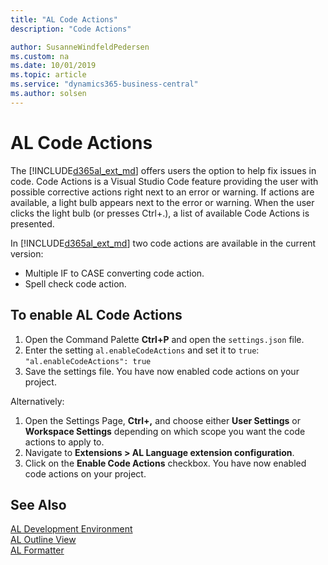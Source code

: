 ```yaml
---
title: "AL Code Actions"
description: "Code Actions"

author: SusanneWindfeldPedersen
ms.custom: na
ms.date: 10/01/2019
ms.topic: article
ms.service: "dynamics365-business-central"
ms.author: solsen
---
```


# AL Code Actions
The [!INCLUDE[d365al_ext_md](../includes/d365al_ext_md.md)] offers users the option to help fix issues in code. Code Actions is a Visual Studio Code feature providing the user with possible corrective actions right next to an error or warning. If actions are available, a light bulb appears next to the error or warning. When the user clicks the light bulb (or presses Ctrl+.), a list of available Code Actions is presented. 

In [!INCLUDE[d365al_ext_md](../includes/d365al_ext_md.md)] two code actions are available in the current version:

- Multiple IF to CASE converting code action.
- Spell check code action.

## To enable AL Code Actions
1. Open the Command Palette **Ctrl+P** and open the `settings.json` file.
2. Enter the setting `al.enableCodeActions` and set it to `true`: `"al.enableCodeActions": true`
3. Save the settings file. You have now enabled code actions on your project.

Alternatively:

1. Open the Settings Page, **Ctrl+,** and choose either **User Settings** or **Workspace Settings** depending on which scope you want the code actions to apply to.
2. Navigate to **Extensions > AL Language extension configuration**.
3. Click on the **Enable Code Actions** checkbox. You have now enabled code actions on your project.

## See Also
[AL Development Environment](devenv-reference-overview.md)  
[AL Outline View](devenv-al-outline-view.md)  
[AL Formatter](devenv-al-formatter.md)  

